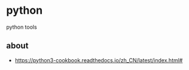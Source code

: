 # python

python tools

## about

* https://python3-cookbook.readthedocs.io/zh_CN/latest/index.html#
